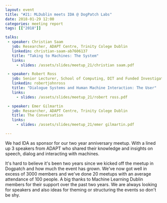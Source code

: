 ```yaml
---
layout: event
title: "#21: MLDublin meets IDA @ DogPatch Labs"
date: 2018-01-29 12:00
categories: meeting report
tags: [["2018"]]

talks:
 - speaker: Christian Saam
   job: Researcher, ADAPT Centre, Trinity Colege Dublin
   linkedin: christian-saam-ab7606137
   title: "Taking to Machines: The System"
   links:
     - slides: /assets/slides/meetup_21/christian saam.pdf

 - speaker: Robert Ross
   job: Senior Lecturer, School of Computing, DIT and Funded Investigator with ADAPT
   linkedin: robertjohnross
   title: "Dialogue Systems and Human Machine Interaction: The User"
   links:
     - slides: /assets/slides/meetup_21/robert ross.pdf

 - speaker: Emer Gilmartin
   job: Researcher, ADAPT Centre, Trinity Colege Dublin
   title: The Conversation
   links:
     - slides: /assets/slides/meetup_21/emer gilmartin.pdf

---
```



We had IDA as sponsor for our two year anniversary meetup. With a lined up 3 speakers from ADAPT who shared their knowledge and insights on speech, dialog and interacting with machines.

It's hard to believe it's been two years since we kicked off the meetup in Dogpatch and how much the event has grown. We've now got well in excess of 3000 members and we've done 20 meetups with an average attendance of 100 people. A big thanks to Machine Learning Dublin members for their support over the past two years. We are always looking for speakers and also ideas for theming or structuring the events so don't be shy.
